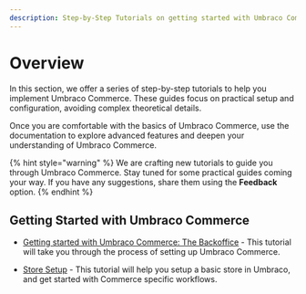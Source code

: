 ```yaml
---
description: Step-by-Step Tutorials on getting started with Umbraco Commerce.
---
```


# Overview

In this section, we offer a series of step-by-step tutorials to help you implement Umbraco Commerce. These guides focus on practical setup and configuration, avoiding complex theoretical details.

Once you are comfortable with the basics of Umbraco Commerce, use the documentation to explore advanced features and deepen your understanding of Umbraco Commerce.

{% hint style="warning" %}
We are crafting new tutorials to guide you through Umbraco Commerce. Stay tuned for some practical guides coming your way. If you have any suggestions, share them using the **Feedback** option.
{% endhint %}

## Getting Started with Umbraco Commerce

* [Getting started with Umbraco Commerce: The Backoffice](getting-started-with-commerce.md) - This tutorial will take you through the process of setting up Umbraco Commerce.

* [Store Setup](setup-store/overview.md) - This tutorial will help you setup a basic store in Umbraco, and get started with Commerce specific workflows.
